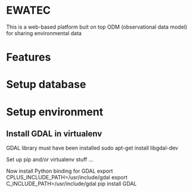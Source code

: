 # EWATEC
This is a web-based platform buit on top ODM (observational data model) for sharing environmental data 
# Features

# Setup database 

# Setup environment
## Install GDAL in virtualenv
GDAL library must have been installed
sudo apt-get install libgdal-dev

Set up pip and/or virtualenv stuff
...

Now install Python binding for GDAL
export CPLUS_INCLUDE_PATH=/usr/include/gdal
export C_INCLUDE_PATH=/usr/include/gdal
pip install GDAL
